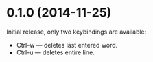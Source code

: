 0.1.0 (2014-11-25)
==================

Initial release, only two keybindings are available:

* Ctrl-w — deletes last entered word.
* Ctrl-u — deletes entire line.
